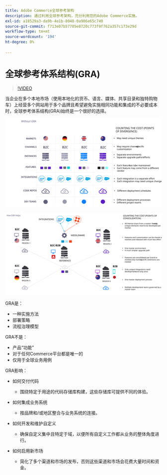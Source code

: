 ```yaml
---
title: Adobe Commerce全球参考架构
description: 通过利用全球参考架构，充分利用您的Adobe Commerce实施。
exl-id: a18529a3-da9b-4e1b-8048-0a906e65c740
source-git-commit: f713e07b57705e8720c773f9f762a357c173e29d
workflow-type: tm+mt
source-wordcount: '194'
ht-degree: 0%

---
```


# 全球参考体系结构(GRA)

>[!VIDEO](https://video.tv.adobe.com/v/3410528/?quality=12&learn=on)

当企业在多个本地市场（使用本地化的货币、语言、媒体、共享目录和独特购物车）上经营多个网站用于多个品牌且希望避免实施相同功能和集成的不必要成本时，全球参考体系结构(GRA)始终是一个很好的选择。

![说明体系结构差异成本的表](../../assets/playbooks/divergent-architecture.svg)

![说明在体系结构中整合的成本的表](../../assets/playbooks/consolidated-architecture.svg)

GRA是：

- 一种实施方法
- 部署策略
- 流程治理模型

GRA不是：

- 产品“功能”
- 对于任何Commerce平台都是唯一的
- 仅用于全球业务用例

GRA影响：

- 如何交付代码

   - 围绕特定于用途的代码存储库构建，这些存储库可提供不同的体验。

- 如何集成业务系统

   - 按品牌和/或地区整合与业务系统的连接。

- 如何开发和维护自定义

   - 确保自定义集中且特定于域，以便所有自定义工作都从业务的整体角度进行。

- 如何启用新市场

   - 简化了多个渠道和市场的发布，否则这些渠道和市场会花费大量时间和资金。

